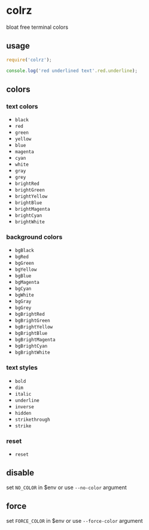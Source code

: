 # colrz

bloat free terminal colors

## usage

``` javascript
require('colrz');

console.log('red underlined text'.red.underline);
```

## colors

### text colors

* `black`
* `red`
* `green`
* `yellow`
* `blue`
* `magenta`
* `cyan`
* `white`
* `gray`
* `grey`
* `brightRed`
* `brightGreen`
* `brightYellow`
* `brightBlue`
* `brightMagenta`
* `brightCyan`
* `brightWhite`

### background colors

* `bgBlack`
* `bgRed`
* `bgGreen`
* `bgYellow`
* `bgBlue`
* `bgMagenta`
* `bgCyan`
* `bgWhite`
* `bgGray`
* `bgGrey`
* `bgBrightRed`
* `bgBrightGreen`
* `bgBrightYellow`
* `bgBrightBlue`
* `bgBrightMagenta`
* `bgBrightCyan`
* `bgBrightWhite`

### text styles

* `bold`
* `dim`
* `italic`
* `underline`
* `inverse`
* `hidden`
* `strikethrough`
* `strike`

### reset

* `reset`

## disable

set `NO_COLOR` in $env or use `--no-color` argument

## force

set `FORCE_COLOR` in $env or use `--force-color` argument
